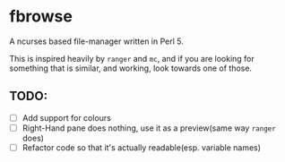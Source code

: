 # fbrowse

A ncurses based file-manager written in Perl 5.

This is inspired heavily by `ranger` and `mc`, and if you are looking for
something that is similar, and working, look towards one of those.

## TODO:
- [ ] Add support for colours  
- [ ] Right-Hand pane does nothing, use it as a preview(same way `ranger` does)  
- [ ] Refactor code so that it's actually readable(esp. variable names)  
